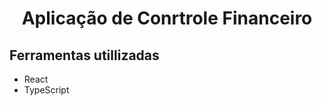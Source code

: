 <h1 style="text-align: center;">Aplicação de Conrtrole Financeiro</h1>
<h2>Ferramentas utillizadas</h2>
<ul>
  <li>React</li>
  <li>TypeScript</li>
</ul>
